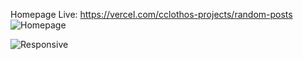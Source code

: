 Homepage
Live: https://vercel.com/cclothos-projects/random-posts
![Homepage](public/read-me-files/Responsive%20grid%201.gif)


![Responsive](public/read-me-files/responvie%20grid%202.gif)

